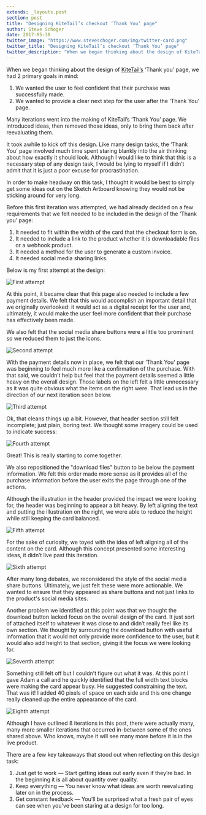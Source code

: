 ```yaml
---
extends: _layouts.post
section: post
title: "Designing KiteTail’s checkout ‘Thank You’ page"
author: Steve Schoger
date: 2017-05-30
twitter_image: "https://www.steveschoger.com/img/twitter-card.png"
twitter_title: "Designing KiteTail’s checkout ‘Thank You’ page"
twitter_description: "When we began thinking about the design of KiteTail’s ‘Thank you’ page, we had 2 primary goals in mind."
---
```



When we began thinking about the design of [KiteTail’s](https://kitetail.co) ‘Thank you’ page, we had 2 primary goals in mind:

1. We wanted the user to feel confident that their purchase was successfully made. 
2. We wanted to provide a clear next step for the user after the ‘Thank You’ page.

Many iterations went into the making of KiteTail’s ‘Thank You’ page. We introduced ideas, then removed those ideas, only to bring them back after reevaluating them.

It took awhile to kick off this design. Like many design tasks, the ‘Thank You’ page involved much time spent staring blankly into the air thinking about how exactly it should look. Although I would like to think that this is a necessary step of any design task, I would be lying to myself if I didn’t admit that it is just a poor excuse for procrastination. 

In order to make headway on this task, I thought it would be best to simply get some ideas out on the Sketch Artboard knowing they would not be sticking around for very long. 

Before this first iteration was attempted, we had already decided on a few requirements that we felt needed to be included in the design of the ‘Thank you’ page: 

1. It needed to fit within the width of the card that the checkout form is on.
2. It needed to include a link to the product whether it is downloadable files or a webhook product. 
3. It needed a method for the user to generate a custom invoice.
4. It needed social media sharing links.

Below is my first attempt at the design:

![First attempt](/img/170530-kitetail-thank-you/01-thank-you.png)

At this point, it became clear that this page also needed to include a few payment details. We felt that this would accomplish an important detail that we originally overlooked: it would act as a digital receipt for the user and, ultimately, it would make the user feel more confident that their purchase has effectively been made. 

We also felt that the social media share buttons were a little too prominent so we reduced them to just the icons. 

![Second attempt](/img/170530-kitetail-thank-you/02-thank-you.png)

With the payment details now in place, we felt that our ‘Thank You’ page was beginning to feel much more like a confirmation of the purchase. With that said, we couldn’t help but feel that the payment details seemed a little heavy on the overall design. Those labels on the left felt a little unnecessary as it was quite obvious what the items on the right were. That lead us in the direction of our next iteration seen below. 

![Third attempt](/img/170530-kitetail-thank-you/03-thank-you.png)

Ok, that cleans things up a bit. However, that header section still felt incomplete; just plain, boring text. We thought some imagery could be used to indicate success:

![Fourth attempt](/img/170530-kitetail-thank-you/04-thank-you.png)

Great! This is really starting to come together. 

We also repositioned the "download files" button to be below the payment information. We felt this order made more sense as it provides all of the purchase information before the user exits the page through one of the actions.

Although the illustration in the header provided the impact we were looking for, the header was beginning to appear a bit heavy. By left aligning the text and putting the illustration on the right, we were able to reduce the height while still keeping the card balanced. 

![Fifth attempt](/img/170530-kitetail-thank-you/05-thank-you.png)

For the sake of curiosity, we toyed with the idea of left aligning all of the content on the card. Although this concept presented some interesting ideas, it didn’t live past this iteration. 

![Sixth attempt](/img/170530-kitetail-thank-you/06-thank-you.png)

After many long debates, we reconsidered the style of the social media share buttons. Ultimately, we just felt these were more actionable. We wanted to ensure that they appeared as share buttons and not just links to the product's social media sites.

Another problem we identified at this point was that we thought the download button lacked focus on the overall design of the card. It just sort of attached itself to whatever it was close to and didn’t really feel like its own section. We thought by surrounding the download button with useful information that it would not only provide more confidence to the user, but it would also add height to that section, giving it the focus we were looking for.

![Seventh attempt](/img/170530-kitetail-thank-you/07-thank-you.png)

Something still felt off but I couldn’t figure out what it was. At this point I gave Adam a call and he quickly identified that the full width text blocks were making the card appear busy. He suggested constraining the text. That was it! I added 40 pixels of space on each side and this one change really cleaned up the entire appearance of the card. 

![Eighth attempt](/img/170530-kitetail-thank-you/08-thank-you.png)

Although I have outlined 8 iterations in this post, there were actually many, many more smaller iterations that occurred in-between some of the ones shared above. Who knows, maybe it will see many more before it is in the live product. 

There are a few key takeaways that stood out when reflecting on this design task:

1. Just get to work — Start getting ideas out early even if they’re bad. In the beginning it is all about quantity over quality.
2. Keep everything — You never know what ideas are worth reevaluating later on in the process. 
3. Get constant feedback — You’ll be surprised what a fresh pair of eyes can see when you’ve been staring at a design for too long. 